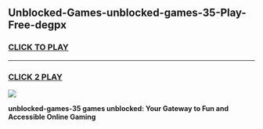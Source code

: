 
## Unblocked-Games-unblocked-games-35-Play-Free-degpx
<h3>
<a href="https://premium76.site?title=unblocked-games-35&ref=21A">CLICK TO PLAY</a></h3>
<hr>

<h3>
<a href="https://premium76.site?title=unblocked-games-35&ref=21A">CLICK 2 PLAY</a>
  
</h3>

<a href="https://premium76.site?title=unblocked-games-35&ref=21A"><img src="https://clearcache.store/games.png"></a>


**unblocked-games-35 games unblocked: Your Gateway to Fun and Accessible Online Gaming**
